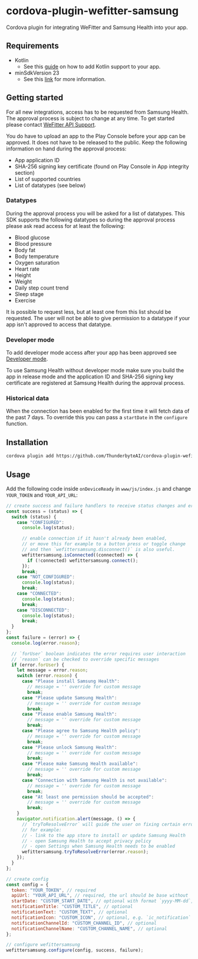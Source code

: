 # cordova-plugin-wefitter-samsung

Cordova plugin for integrating WeFitter and Samsung Health into your app.

## Requirements

- Kotlin
  - See this [guide](https://developer.android.com/kotlin/add-kotlin) on how to add Kotlin support to your app.
- minSdkVersion 23
  - See this [link](https://developer.android.com/studio/publish/versioning#minsdkversion) for more information.

## Getting started

For all new integrations, access has to be requested from Samsung Health. The approval process is subject to change at any time. To get started please contact [WeFitter API Support](mailto:api-support@wefitter.com).

You do have to upload an app to the Play Console before your app can be approved. It does not have to be released to the public. Keep the following information on hand during the approval process:

- App application ID
- SHA-256 signing key certificate (found on Play Console in App integrity section)
- List of supported countries
- List of datatypes (see below)

### Datatypes

During the approval process you will be asked for a list of datatypes. This SDK supports the following datatypes so during the approval process please ask read access for at least the following:

- Blood glucose
- Blood pressure
- Body fat
- Body temperature
- Oxygen saturation
- Heart rate
- Height
- Weight
- Daily step count trend
- Sleep stage
- Exercise

It is possible to request less, but at least one from this list should be requested. The user will not be able to give permission to a datatype if your app isn't approved to access that datatype.

### Developer mode

To add developer mode access after your app has been approved see [Developer mode](https://developer.samsung.com/health/android/data/guide/dev-mode.html).

To use Samsung Health without developer mode make sure you build the app in release mode and the application ID and SHA-256 signing key certificate are registered at Samsung Health during the approval process.

### Historical data

When the connection has been enabled for the first time it will fetch data of the past 7 days. To override this you can pass a `startDate` in the `configure` function.

## Installation

```sh
cordova plugin add https://github.com/ThunderbyteAI/cordova-plugin-wefitter-samsung.git#v0.1.0
```

## Usage

Add the following code inside `onDeviceReady` in `www/js/index.js` and change `YOUR_TOKEN` and `YOUR_API_URL`:

```js
// create success and failure handlers to receive status changes and errors - optional
const success = (status) => {
  switch (status) {
    case "CONFIGURED":
      console.log(status);

      // enable connection if it hasn't already been enabled,
      // or move this for example to a button press or toggle change
      // and then `wefittersamsung.disconnect()` is also useful.
      wefittersamsung.isConnected((connected) => {
        if (!connected) wefittersamsung.connect();
      });
      break;
    case "NOT_CONFIGURED":
      console.log(status);
      break;
    case "CONNECTED":
      console.log(status);
      break;
    case "DISCONNECTED":
      console.log(status);
      break;
  }
};
const failure = (error) => {
  console.log(error.reason);

  // `forUser` boolean indicates the error requires user interaction
  // `reason` can be checked to override specific messages
  if (error.forUser) {
    let message = error.reason;
    switch (error.reason) {
      case "Please install Samsung Health":
        // message = '' override for custom message
        break;
      case "Please update Samsung Health":
        // message = '' override for custom message
        break;
      case "Please enable Samsung Health":
        // message = '' override for custom message
        break;
      case "Please agree to Samsung Health policy":
        // message = '' override for custom message
        break;
      case "Please unlock Samsung Health":
        // message = '' override for custom message
        break;
      case "Please make Samsung Health available":
        // message = '' override for custom message
        break;
      case "Connection with Samsung Health is not available":
        // message = '' override for custom message
        break;
      case "At least one permission should be accepted":
        // message = '' override for custom message
        break;
    }
    navigator.notification.alert(message, () => {
      // `tryToResolveError` will guide the user on fixing certain errors
      // for example:
      // - link to the app store to install or update Samsung Health
      // - open Samsung Health to accept privacy policy
      // - open Settings when Samsung Health needs to be enabled
      wefittersamsung.tryToResolveError(error.reason);
    });
  }
};

// create config
const config = {
  token: "YOUR_TOKEN", // required
  apiUrl: "YOUR_API_URL", // required, the url should be base without `v1/ingest/` as the library will append this. For example: `https://api.wefitter.com/api/`
  startDate: "CUSTOM_START_DATE", // optional with format `yyyy-MM-dd`, by default data of the past 7 days will be uploaded
  notificationTitle: "CUSTOM_TITLE", // optional
  notificationText: "CUSTOM_TEXT", // optional
  notificationIcon: "CUSTOM_ICON", // optional, e.g. `ic_notification` placed in either drawable, mipmap or raw
  notificationChannelId: "CUSTOM_CHANNEL_ID", // optional
  notificationChannelName: "CUSTOM_CHANNEL_NAME", // optional
};

// configure wefittersamsung
wefittersamsung.configure(config, success, failure);
```

